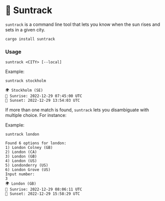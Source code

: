 # 🌄 Suntrack

`suntrack` is a command line tool that lets you know when the sun rises and sets in a given city.

```shell
cargo install suntrack
```

### Usage
```shell
suntrack <CITY> [--local]
```

Example:
```shell
suntrack stockholm
```

```
🌍 Stockholm (SE)
🌄 Sunrise: 2022-12-29 07:45:00 UTC
🌆 Sunset: 2022-12-29 13:54:03 UTC
```

If more than one match is found, `suntrack` lets you disambiguate with multiple choice. For instance:

Example:
```shell
suntrack london
```

```
Found 6 options for london:
1) London Colney (GB)
2) London (CA)
3) London (GB)
4) London (US)
5) Londonderry (US)
6) London Grove (US)
Input number: 
3
🌍 London (GB)
🌄 Sunrise: 2022-12-29 08:06:11 UTC
🌆 Sunset: 2022-12-29 15:58:29 UTC
```